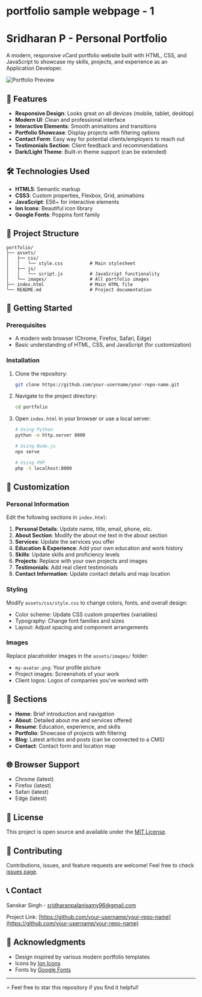 # portfolio sample webpage - 1
# Sridharan P - Personal Portfolio

A modern, responsive vCard portfolio website built with HTML, CSS, and JavaScript to showcase my skills, projects, and experience as an Application Developer.

![Portfolio Preview](https://via.placeholder.com/800x400/2D3748/FFFFFF/?text=Sridharan+P+Portfolio)

## 🌟 Features

- **Responsive Design**: Looks great on all devices (mobile, tablet, desktop)
- **Modern UI**: Clean and professional interface
- **Interactive Elements**: Smooth animations and transitions
- **Portfolio Showcase**: Display projects with filtering options
- **Contact Form**: Easy way for potential clients/employers to reach out
- **Testimonials Section**: Client feedback and recommendations
- **Dark/Light Theme**: Built-in theme support (can be extended)

## 🛠️ Technologies Used

- **HTML5**: Semantic markup
- **CSS3**: Custom properties, Flexbox, Grid, animations
- **JavaScript**: ES6+ for interactive elements
- **Ion Icons**: Beautiful icon library
- **Google Fonts**: Poppins font family

## 📁 Project Structure

```
portfolio/
├── assets/
│   ├── css/
│   │   └── style.css          # Main stylesheet
│   ├── js/
│   │   └── script.js          # JavaScript functionality
│   └── images/                # All portfolio images
├── index.html                 # Main HTML file
└── README.md                  # Project documentation
```

## 🚀 Getting Started

### Prerequisites

- A modern web browser (Chrome, Firefox, Safari, Edge)
- Basic understanding of HTML, CSS, and JavaScript (for customization)

### Installation

1. Clone the repository:
   ```bash
   git clone https://github.com/your-username/your-repo-name.git
   ```

2. Navigate to the project directory:
   ```bash
   cd portfolio
   ```

3. Open `index.html` in your browser or use a local server:
   ```bash
   # Using Python
   python -m http.server 8000
   
   # Using Node.js
   npx serve
   
   # Using PHP
   php -S localhost:8000
   ```

## 🎨 Customization

### Personal Information

Edit the following sections in `index.html`:

1. **Personal Details**: Update name, title, email, phone, etc.
2. **About Section**: Modify the about me text in the about section
3. **Services**: Update the services you offer
4. **Education & Experience**: Add your own education and work history
5. **Skills**: Update skills and proficiency levels
6. **Projects**: Replace with your own projects and images
7. **Testimonials**: Add real client testimonials
8. **Contact Information**: Update contact details and map location

### Styling

Modify `assets/css/style.css` to change colors, fonts, and overall design:

- Color scheme: Update CSS custom properties (variables)
- Typography: Change font families and sizes
- Layout: Adjust spacing and component arrangements

### Images

Replace placeholder images in the `assets/images/` folder:

- `my-avatar.png`: Your profile picture
- Project images: Screenshots of your work
- Client logos: Logos of companies you've worked with

## 📱 Sections

- **Home**: Brief introduction and navigation
- **About**: Detailed about me and services offered
- **Resume**: Education, experience, and skills
- **Portfolio**: Showcase of projects with filtering
- **Blog**: Latest articles and posts (can be connected to a CMS)
- **Contact**: Contact form and location map

## 🌐 Browser Support

- Chrome (latest)
- Firefox (latest)
- Safari (latest)
- Edge (latest)

## 📄 License

This project is open source and available under the [MIT License](LICENSE).

## 🤝 Contributing

Contributions, issues, and feature requests are welcome! Feel free to check [issues page](https://github.com/your-username/your-repo-name/issues).

## 📞 Contact

Sanskar Singh - [sridharanpalanisamy96@gmail.com](mailto:sridharanpalanisamy96@gmail.com)

Project Link: [https://github.com/your-username/your-repo-name](https://github.com/your-username/your-repo-name)

## 🙏 Acknowledgments

- Design inspired by various modern portfolio templates
- Icons by [Ion Icons](https://ionicons.com/)
- Fonts by [Google Fonts](https://fonts.google.com/)

---

⭐️ Feel free to star this repository if you find it helpful!
